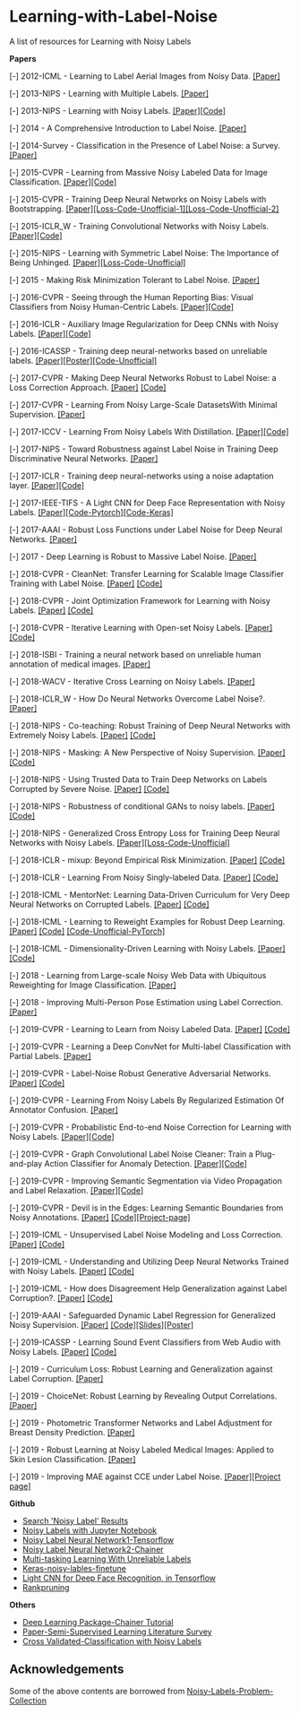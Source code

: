 # Learning-with-Label-Noise
A list of resources for Learning with Noisy Labels


**Papers**

[-] 2012-ICML - Learning to Label Aerial Images from Noisy Data. [[Paper]](https://www.cs.toronto.edu/~hinton/absps/noisy_maps.pdf)

[-] 2013-NIPS - Learning with Multiple Labels. [[Paper]](https://papers.nips.cc/paper/2234-learning-with-multiple-labels.pdf)

[-] 2013-NIPS - Learning with Noisy Labels. [[Paper]](https://papers.nips.cc/paper/5073-learning-with-noisy-labels.pdf)[[Code]](https://github.com/jamie2017/LearningWithNoisyLabels)

[-] 2014 - A Comprehensive Introduction to Label Noise. [[Paper]](https://www.elen.ucl.ac.be/Proceedings/esann/esannpdf/es2014-10.pdf)

[-] 2014-Survey - Classification in the Presence of Label Noise: a Survey. [[Paper]](https://pdfs.semanticscholar.org/2c8f/24f859bbbc4193d4d83645ef467bcf25adc2.pdf)

[-] 2015-CVPR - Learning from Massive Noisy Labeled Data for Image Classification. [[Paper]](http://www.ee.cuhk.edu.hk/~xgwang/papers/xiaoXYHWcvpr15.pdf)[[Code]](https://github.com/Cysu/noisy_label)

[-] 2015-CVPR - Training Deep Neural Networks on Noisy Labels with Bootstrapping. [[Paper]](https://arxiv.org/abs/1412.6596)[[Loss-Code-Unofficial-1]](https://github.com/edufonseca/icassp19/blob/master/losses.py)[[Loss-Code-Unofficial-2]](https://github.com/giorgiop/loss-correction/blob/master/loss.py)

[-] 2015-ICLR_W - Training Convolutional Networks with Noisy Labels. [[Paper]](https://arxiv.org/abs/1406.2080)[[Code]](https://github.com/tesatory/convnet-noisy)

[-] 2015-NIPS - Learning with Symmetric Label Noise: The Importance of Being Unhinged. [[Paper]](https://arxiv.org/abs/1505.07634)[[Loss-Code-Unofficial]](https://github.com/giorgiop/loss-correction/blob/master/loss.py)

[-] 2015 - Making Risk Minimization Tolerant to Label Noise. [[Paper]](https://arxiv.org/abs/1403.3610)

[-] 2016-CVPR - Seeing through the Human Reporting Bias: Visual Classifiers from Noisy Human-Centric Labels. [[Paper]](https://arxiv.org/abs/1512.06974)[[Code]](https://github.com/imisra/latent-noise-icnm)

[-] 2016-ICLR - Auxiliary Image Regularization for Deep CNNs with Noisy Labels. [[Paper]](https://arxiv.org/abs/1511.07069)[[Code]](https://github.com/azadis/AIR)

[-] 2016-ICASSP - Training deep neural-networks based on unreliable labels. [[Paper]](http://ieeexplore.ieee.org/document/7472164/)[[Poster]](https://alanbekker.files.wordpress.com/2016/03/icassp_poster.pdf)[[Code-Unofficial]](https://github.com/Ryo-Ito/Noisy-Labels-Neural-Network)

[-] 2017-CVPR - Making Deep Neural Networks Robust to Label Noise: a Loss Correction Approach. [[Paper]](http://openaccess.thecvf.com/content_cvpr_2017/html/Patrini_Making_Deep_Neural_CVPR_2017_paper.html) [[Code]](https://github.com/giorgiop/loss-correction)

[-] 2017-CVPR - Learning From Noisy Large-Scale DatasetsWith Minimal Supervision. [[Paper]](http://openaccess.thecvf.com/content_cvpr_2017/html/Veit_Learning_From_Noisy_CVPR_2017_paper.html)

[-] 2017-ICCV - Learning From Noisy Labels With Distillation. [[Paper]](openaccess.thecvf.com/content_iccv_2017/html/Li_Learning_From_Noisy_ICCV_2017_paper.html)[[Code]](https://github.com/raingo/yfcc100m-entity)

[-] 2017-NIPS - Toward Robustness against Label Noise in Training Deep Discriminative Neural Networks. [[Paper]](https://papers.nips.cc/paper/7143-toward-robustness-against-label-noise-in-training-deep-discriminative-neural-networks.pdf)


[-] 2017-ICLR - Training deep neural-networks using a noise adaptation layer. [[Paper]](https://openreview.net/forum?id=H12GRgcxg)[[Code]](https://github.com/udibr/noisy_labels)

[-] 2017-IEEE-TIFS - A Light CNN for Deep Face Representation with Noisy Labels. [[Paper]](https://arxiv.org/abs/1511.02683)[[Code-Pytorch]](https://github.com/AlfredXiangWu/LightCNN)[[Code-Keras]](https://github.com/AlfredXiangWu/face_verification_experiment)

[-] 2017-AAAI - Robust Loss Functions under Label Noise for Deep Neural Networks. [[Paper]](https://arxiv.org/abs/1712.09482)

[-] 2017 - Deep Learning is Robust to Massive Label Noise. [[Paper]](https://arxiv.org/abs/1705.10694)

[-] 2018-CVPR - CleanNet: Transfer Learning for Scalable Image Classifier Training with Label Noise. [[Paper]](http://openaccess.thecvf.com/content_cvpr_2018/html/Lee_CleanNet_Transfer_Learning_CVPR_2018_paper.html) [[Code]](https://github.com/kuanghuei/clean-net)

[-] 2018-CVPR - Joint Optimization Framework for Learning with Noisy Labels. [[Paper]](http://openaccess.thecvf.com/content_cvpr_2018/html/Tanaka_Joint_Optimization_Framework_CVPR_2018_paper.html) [[Code]](https://github.com/DaikiTanaka-UT/JointOptimization)

[-] 2018-CVPR - Iterative Learning with Open-set Noisy Labels. [[Paper]](http://openaccess.thecvf.com/content_cvpr_2018/html/Wang_Iterative_Learning_With_CVPR_2018_paper.html) [[Code]](https://github.com/YisenWang/Iterative_learning)


[-] 2018-ISBI - Training a neural network based on unreliable human annotation of medical images. [[Paper]](http://www.eng.biu.ac.il/goldbej/files/2018/01/ISBI_2018_Yair.pdf)

[-] 2018-WACV - Iterative Cross Learning on Noisy Labels. [[Paper]](https://ieeexplore.ieee.org/document/8354192)


[-] 2018-ICLR_W - How Do Neural Networks Overcome Label Noise?. [[Paper]](https://openreview.net/forum?id=ryu4RYJPM)

[-] 2018-NIPS - Co-teaching: Robust Training of Deep Neural Networks with Extremely Noisy Labels. [[Paper]](https://papers.nips.cc/paper/8072-co-teaching-robust-training-of-deep-neural-networks-with-extremely-noisy-labels.pdf) [[Code]](https://github.com/bhanML/Co-teaching)

[-] 2018-NIPS - Masking: A New Perspective of Noisy Supervision. [[Paper]](https://papers.nips.cc/paper/7825-masking-a-new-perspective-of-noisy-supervision.pdf) [[Code]](https://github.com/bhanML/Masking)

[-] 2018-NIPS - Using Trusted Data to Train Deep Networks on Labels Corrupted by Severe Noise. [[Paper]](https://papers.nips.cc/paper/8246-using-trusted-data-to-train-deep-networks-on-labels-corrupted-by-severe-noise) [[Code]](https://github.com/mmazeika/glc)

[-] 2018-NIPS - Robustness of conditional GANs to noisy labels. [[Paper]](https://arxiv.org/abs/1811.03205) [[Code]](https://github.com/POLane16/Robust-Conditional-GAN)

[-] 2018-NIPS - Generalized Cross Entropy Loss for Training Deep Neural Networks with Noisy Labels. [[Paper]](https://papers.nips.cc/paper/8094-generalized-cross-entropy-loss-for-training-deep-neural-networks-with-noisy-labels.pdf)[[Loss-Code-Unofficial]](https://github.com/edufonseca/icassp19/blob/master/losses.py)


[-] 2018-ICLR - mixup: Beyond Empirical Risk Minimization. [[Paper]](https://arxiv.org/abs/1710.09412) [[Code]](https://github.com/facebookresearch/mixup-cifar10)

[-] 2018-ICLR - Learning From Noisy Singly-labeled Data. [[Paper]](https://openreview.net/forum?id=H1sUHgb0Z) [[Code]](https://https://github.com/khetan2/MBEM)



[-] 2018-ICML - MentorNet: Learning Data-Driven Curriculum for Very Deep Neural Networks on Corrupted Labels. [[Paper]](https://arxiv.org/abs/1712.05055) [[Code]](https://github.com/google/mentornet)

[-] 2018-ICML - Learning to Reweight Examples for Robust Deep Learning. [[Paper]](https://arxiv.org/abs/1803.09050) [[Code]](https://github.com/uber-research/learning-to-reweight-examples) [[Code-Unofficial-PyTorch]](https://github.com/danieltan07/learning-to-reweight-examples)

[-] 2018-ICML - Dimensionality-Driven Learning with Noisy Labels. [[Paper]](https://arxiv.org/abs/1806.02612) [[Code]](https://github.com/xingjunm/dimensionality-driven-learning)


[-] 2018 - Learning from Large-scale Noisy Web Data with Ubiquitous Reweighting for Image Classification. [[Paper]](https://arxiv.org/pdf/1811.00700.pdf)

[-] 2018 - Improving Multi-Person Pose Estimation using Label Correction. [[Paper]](https://arxiv.org/pdf/1811.03331.pdf)

[-] 2019-CVPR - Learning to Learn from Noisy Labeled Data. [[Paper]](http://openaccess.thecvf.com/content_CVPR_2019/papers/Li_Learning_to_Learn_From_Noisy_Labeled_Data_CVPR_2019_paper.pdf) [[Code]](https://github.com/LiJunnan1992/MLNT)

[-] 2019-CVPR - Learning a Deep ConvNet for Multi-label Classification with Partial Labels. [[Paper]](http://openaccess.thecvf.com/content_CVPR_2019/html/Durand_Learning_a_Deep_ConvNet_for_Multi-Label_Classification_With_Partial_Labels_CVPR_2019_paper.html)

[-] 2019-CVPR - Label-Noise Robust Generative Adversarial Networks. [[Paper]](http://openaccess.thecvf.com/content_CVPR_2019/html/Kaneko_Label-Noise_Robust_Generative_Adversarial_Networks_CVPR_2019_paper.html) [[Code]](https://github.com/takuhirok/rGAN)

[-] 2019-CVPR - Learning From Noisy Labels By Regularized Estimation Of Annotator Confusion. [[Paper]](http://openaccess.thecvf.com/content_CVPR_2019/html/Tanno_Learning_From_Noisy_Labels_by_Regularized_Estimation_of_Annotator_Confusion_CVPR_2019_paper.html)

[-] 2019-CVPR - Probabilistic End-to-end Noise Correction for Learning with Noisy Labels. [[Paper]](http://openaccess.thecvf.com/content_CVPR_2019/html/Yi_Probabilistic_End-To-End_Noise_Correction_for_Learning_With_Noisy_Labels_CVPR_2019_paper.html)[[Code]](https://github.com/yikun2019/PENCIL)

[-] 2019-CVPR - Graph Convolutional Label Noise Cleaner: Train a Plug-and-play Action Classifier for Anomaly Detection. [[Paper]](http://openaccess.thecvf.com/content_CVPR_2019/html/Zhong_Graph_Convolutional_Label_Noise_Cleaner_Train_a_Plug-And-Play_Action_Classifier_CVPR_2019_paper.html)[[Code]](https://github.com/jx-zhong-for-academic-purpose/GCN-Anomaly-Detection)


[-] 2019-CVPR - Improving Semantic Segmentation via Video Propagation and Label Relaxation. [[Paper]](http://openaccess.thecvf.com/content_CVPR_2019/html/Zhu_Improving_Semantic_Segmentation_via_Video_Propagation_and_Label_Relaxation_CVPR_2019_paper.html)[[Code]](https://github.com/NVIDIA/semantic-segmentation)


[-] 2019-CVPR - Devil is in the Edges: Learning Semantic Boundaries from Noisy Annotations. [[Paper]](http://openaccess.thecvf.com/content_CVPR_2019/html/Acuna_Devil_Is_in_the_Edges_Learning_Semantic_Boundaries_From_Noisy_CVPR_2019_paper.html) [[Code]](https://github.com/nv-tlabs/STEAL)[[Project-page]](https://nv-tlabs.github.io/STEAL/)

[-] 2019-ICML - Unsupervised Label Noise Modeling and Loss Correction. [[Paper]](https://arxiv.org/abs/1904.11238) [[Code]](https://github.com/PaulAlbert31/LabelNoiseCorrection)

[-] 2019-ICML - Understanding and Utilizing Deep Neural Networks Trained with Noisy Labels. [[Paper]](http://proceedings.mlr.press/v97/chen19g.html) [[Code]](https://github.com/chenpf1025/noisy_label_understanding_utilizing)

[-] 2019-ICML - How does Disagreement Help Generalization against Label Corruption?. [[Paper]](https://arxiv.org/abs/1901.04215) [[Code]](https://github.com/bhanML/coteaching_plus)


[-] 2019-AAAI - Safeguarded Dynamic Label Regression for Generalized Noisy Supervision. [[Paper]](https://sunarker.github.io/temp/AAAI2019_Dynamic_Label_Regression_for_Noisy_Supervision.pdf) [[Code]](https://github.com/Sunarker/Safeguarded-Dynamic-Label-Regression-for-Noisy-Supervision)[[Slides]](https://sunarker.github.io/temp/AAAI2019_Presentation.pdf)[[Poster]](https://sunarker.github.io/temp/AAAI2019_Poster.pdf)

[-] 2019-ICASSP - Learning Sound Event Classifiers from Web Audio with Noisy Labels. [[Paper]](https://arxiv.org/abs/1901.01189) [[Code]](https://github.com/edufonseca/icassp19)


[-] 2019 - Curriculum Loss: Robust Learning and Generalization against Label Corruption. [[Paper]](https://arxiv.org/abs/1905.10045)

[-] 2019 - ChoiceNet: Robust Learning by Revealing Output Correlations. [[Paper]](https://openreview.net/forum?id=S1MQ6jCcK7)

[-] 2019 - Photometric Transformer Networks and Label Adjustment for Breast Density Prediction. [[Paper]](https://arxiv.org/abs/1905.02906)

[-] 2019 - Robust Learning at Noisy Labeled Medical Images: Applied to Skin Lesion Classification. [[Paper]](https://arxiv.org/abs/1901.07759)

[-] 2019 - Improving MAE against CCE under Label Noise. [[Paper]](https://arxiv.org/pdf/1903.12141v3.pdf)[[Project page]](https://github.com/XinshaoAmosWang/Improving-Mean-Absolute-Error-against-CCE)




**Github**
- [Search 'Noisy Label' Results](https://github.com/search?p=1&q=noisy+label&type=Repositories&utf8=%E2%9C%93)
- [Noisy Labels with Jupyter  Notebook](https://github.com/udibr/noisy_labels)
- [Noisy Label Neural Network1-Tensorflow](https://github.com/EstherMaria/NoisyLabelNeuralNetwork)
- [Noisy Label Neural Network2-Chainer](https://github.com/Ryo-Ito/Noisy-Labels-Neural-Network)
- [Multi-tasking Learning With Unreliable Labels](https://github.com/debjitpaul/Multi-tasking_Learning_With_Unreliable_Labels)
- [Keras-noisy-lables-finetune](https://github.com/nagash91/keras-noisy-lables-finetune) 
- [Light CNN for Deep Face Recognition, in Tensorflow](https://github.com/yxu0611/Tensorflow-implementation-of-LCNN)
- [Rankpruning](https://github.com/cgnorthcutt/rankpruning)

**Others**
- [Deep Learning Package-Chainer Tutorial](https://docs.chainer.org/en/stable/tutorial/index.html)
- [Paper-Semi-Supervised Learning Literature Survey](http://pages.cs.wisc.edu/~jerryzhu/pub/ssl_survey.pdf)
- [Cross Validated-Classification with Noisy Labels](https://stats.stackexchange.com/questions/218656/classification-with-noisy-labels)


## Acknowledgements
Some of the above contents are borrowed from [Noisy-Labels-Problem-Collection](https://github.com/subeeshvasu/Noisy-Labels-Problem-Collection)
